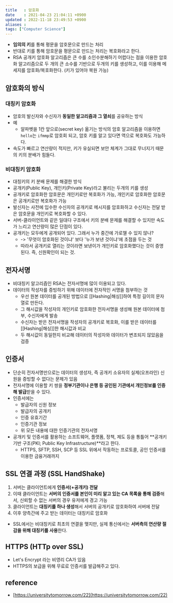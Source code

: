 ```yaml
---
title   : 암호화
date    : 2021-04-23 21:04:11 +0900
updated : 2022-11-18 23:49:53 +0900
aliases : 
tags: ["Computer Science"]
---
```


- **임의의 키**를 통해 평문을 암호문으로 만드는 처리  
- 반대로 키를 통해 암호문을 평문으로 만드는 처리는 복호화라고 한다.  
-  RSA 공개키 암호화 알고리즘은 큰 수를 소인수분해하기 어렵다는 점을 이용한 암호화 알고리즘으로 두 개의 큰 소수를 기반으로 두개의 키를 생성하고, 이를 이용해 메세지를 암호화/복호화한다. (키가 있어야 복원 가능)

## 암호화의 방식

### 대칭키 암호화
- 암호의 발신자와 수신자가 **동일한 알고리즘과 그 열쇠**를 공유하는 방식 
- 예
	- 알파벳을 1칸 앞으로(secret key) 옮기는 방식의 암호 알고리즘을 이용하면 `hello`는 `ifmmp`로 암호회 되고, 암호 키를 알고 있다면 역으로 복호화도 가능하다. 
- 속도가 빠르고 연산량이 적지만, 키가 유실되면 보안 체계가 그대로 무너지기 때문의 키의 분배가 힘들다. 

### 비대칭키 암호화 
- 대칭키의 키 분배 문제를 해결한 방식
- 공개키(Public Key), 개인키(Private Key)라고 불리는 두개의 키를 생성 
- 공개키로 암호화한 암호문은 개인키로만 복호화가 가능, 개인키로 암호화한 암호문은 공개키로만 복호화가 가능  
- 발신자는 사전에 입수한 수신자의 공개키로 메시지를 암호화하고 수신자는 전달 받은 암호문을 개인키로 복호화할 수 있다. 
- 서버-클라이언트와 같은 일대다 구조에서 키의 분배 문제를 해결할 수 있지만 속도가 느리고 연산량이 많은 단점이 있다.  
- 공개키는 모두에게 공개되어 있다. 그래서 누가 중간에 가로챌 수 있지 않나?
	- -> '무엇이 암호화된 것이냐' 보다 '누가 보낸 것이냐'에 초점을 두는 것
	- 따라서 공개키로 열리는 것이라면 보낸이가 개인키로 암호화했다는 것이 증명된다. 즉, 신원확인이 되는 것.

## 전자서명 
- 비대칭키 알고리즘인 RSA는 전자서명에 많이 이용되고 있다.  
- 데이터의 작성자를 증빙하기 위해 데이터에 전자적인 서명을 첨부하는 것 
	- 우선 원본 데이터를 공개된 방법으로 [[Hashing|해싱]]하여 특정 길이의 문자열로 만든다.
	- 그 해시값을 작성자의 개인키로 암호화한 전자서명을 생성해 원본 데이터에 첨부, 수신자에게 발송 
	- 수신자는 받은 전자서명을 작성자의 공개키로 복호화, 이를 받은 데이터를 [[Hashing|해싱]]한 해시값과 비교 
	- 두 해시값이 동일한지 비교해 데이터의 작성자와 데이터가 변조되지 않았음을 검증 

## 인증서 
- 단순히 전자서명만으로는 데이터의 생성자, 즉 공개키 소유자의 실제(오프라인) 신원을 증빙할 수 없다는 문제가 있음 
- 전자서명에 이용할 키 쌍을 **정부기관이나 은행 등 공인된 기관에서 개인정보를 인증해 발급**받을 수 있다. 
- 인증서에는
	- 발급자의 신원 정보
	- 발급자의 공개키
	- 인증 유효기간
	- 인증기관 정보
	- 위 모든 내용에 대한 인증기관의 전자서명 
- 공개키 및 인증서를 활용하는 소프트웨어, 플랫폼, 정책, 제도 등을 통틀어 **공개키 기반 구조(PKI; Public Key Infrastructure)**라고 한다. 
	- HTTPS, SFTP, SSH, SCP 등 SSL 위에서 작동하는 프로토콜, 공인 인증서를 이용한 금융거래까지 

## SSL 연결 과정 (SSL HandShake)  
1. 서버는 클라이언트에게 **인증서(+공개키) 전달** 
2. 이때 클라이언트는 **서버의 인증서를 본인이 미리 알고 있는 CA 목록을 통해 검증**해서, 신뢰할 수 없는 서버의 경우 유저에게 경고 가능 
3. 클라이언트는 **대칭키를 하나 생성**해서 서버의 공개키로 암호화하여 서버에 전달 
4. 이후 양측간에 주고 받는 데이터는 대칭키로 암호화 

- SSL에서는 비대칭키로 최초의 연결을 맺지만, 실제 통신에서는 **서버측의 연산량 절감을 위해 대칭키를 사용**한다.  


## HTTPS (HTTp over SSL)
- Let's Encrypt 라는 비영리 CA가 있음 
- HTTPS의 보급을 위해 무료로 인증서를 발급해주고 있다. 



## reference
- [https://universitytomorrow.com/22](https://universitytomorrow.com/22)